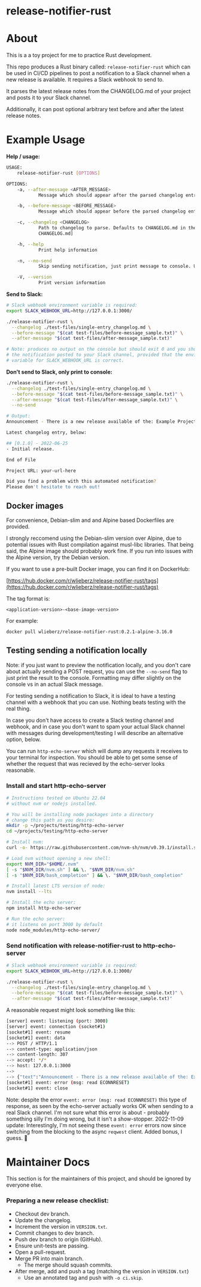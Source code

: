 # release-notifier-rust

# About

This is a a toy project for me to practice Rust development.

This repo produces a Rust binary called: `release-notifier-rust` which can
be used in CI/CD pipelines to post a notification to a Slack channel when
a new release is available. It requires a Slack webhook to send to.

It parses the latest release notes from the CHANGELOG.md of your project 
and posts it to your Slack channel. 

Additionally, it can post optional arbitrary text before and after the 
latest release notes.

# Example Usage

**Help / usage:**

```bash
USAGE:
    release-notifier-rust [OPTIONS]

OPTIONS:
    -a, --after-message <AFTER_MESSAGE>
            Message which should appear after the parsed changelog entry (optional) [default: ]

    -b, --before-message <BEFORE_MESSAGE>
            Message which should appear before the parsed changelog entry (optional) [default: ]

    -c, --changelog <CHANGELOG>
            Path to changelog to parse. Defaults to CHANGELOG.md in the current directory [default:
            CHANGELOG.md]

    -h, --help
            Print help information

    -n, --no-send
            Skip sending notification, just print message to console. Useful for debugging

    -V, --version
            Print version information
```

**Send to Slack:**

```bash
# Slack webhook environment variable is required:
export SLACK_WEBHOOK_URL=http://127.0.0.1:3000/

./release-notifier-rust \
  --changelog ./test-files/single-entry_changelog.md \
  --before-message "$(cat test-files/before-message_sample.txt)" \
  --after-message "$(cat test-files/after-message_sample.txt)"

# Note: produces no output on the console but should exit 0 and you should see
# the notification posted to your Slack channel, provided that the environment
# variable for SLACK_WEBHOOK_URL is correct.
```

**Don't send to Slack, only print to console:**

```bash
./release-notifier-rust \
  --changelog ./test-files/single-entry_changelog.md \
  --before-message "$(cat test-files/before-message_sample.txt)" \
  --after-message "$(cat test-files/after-message_sample.txt)" \
  --no-send

# Output:
Announcement - There is a new release available of the: Example Project

Latest changelog entry, below:

## [0.1.0] - 2022-06-25
- Initial release.

End of File

Project URL: your-url-here

Did you find a problem with this automated notification?
Please don't hesitate to reach out!
```

## Docker images

For convenience, Debian-slim and and Alpine based Dockerfiles are provided.

I strongly reccomend using the Debian-slim version over Alpine, due to 
potential issues with Rust compilation against musl-libc libraries.  That being
said, the Alpine image should probably work fine. If you run into issues
with the Alpine version, try the Debian version.

If you want to use a pre-built Docker image, you can find it on DockerHub:

[https://hub.docker.com/r/wlieberz/release-notifier-rust/tags](https://hub.docker.com/r/wlieberz/release-notifier-rust/tags)

The tag format is:

`<application-version>-<base-image-version>`

For example:

```bash
docker pull wlieberz/release-notifier-rust:0.2.1-alpine-3.16.0
```

## Testing sending a notification locally

Note: if you just want to preview the notification locally, and you don't care 
about actually sending a POST request, you can use the `--no-send` flag
to just print the result to the console. Formatting may differ slightly on
the console vs in an actual Slack message. 

For testing sending a notification to Slack, it is ideal to have a testing 
channel with a webhook that you can use. Nothing beats testing with the real
thing.

In case you don't have access to create a Slack testing channel and webhook,
and in case you don't want to spam your actual Slack channel with messages 
during development/testing I will describe an alternative option, below.

You can run `http-echo-server` which will dump any requests it 
receives to your terminal for inspection. You should be able to get some sense
of whether the request that was recieved by the echo-server looks reasonable.

### Install and start http-echo-server

```bash
# Instructions tested on Ubuntu 22.04
# without nvm or nodejs installed.

# You will be installing node packages into a directory
# change this path as you desire:
mkdir -p ~/projects/testing/http-echo-server
cd ~/projects/testing/http-echo-server

# Install nvm:
curl -o- https://raw.githubusercontent.com/nvm-sh/nvm/v0.39.1/install.sh | bash

# Load nvm without opening a new shell:
export NVM_DIR="$HOME/.nvm"
[ -s "$NVM_DIR/nvm.sh" ] && \. "$NVM_DIR/nvm.sh"
[ -s "$NVM_DIR/bash_completion" ] && \. "$NVM_DIR/bash_completion"

# Install latest LTS version of node:
nvm install --lts

# Install the echo server:
npm install http-echo-server

# Run the echo server:
# it listens on port 3000 by default
node node_modules/http-echo-server/
```

### Send notification with release-notifier-rust to http-echo-server

```bash
# Slack webhook environment variable is required:
export SLACK_WEBHOOK_URL=http://127.0.0.1:3000/

./release-notifier-rust \
  --changelog ./test-files/single-entry_changelog.md \
  --before-message "$(cat test-files/before-message_sample.txt)" \
  --after-message "$(cat test-files/after-message_sample.txt)"
```

A reasonable request might look something like this:

```bash
[server] event: listening (port: 3000)
[server] event: connection (socket#1)
[socket#1] event: resume
[socket#1] event: data
--> POST / HTTP/1.1
--> content-type: application/json
--> content-length: 307
--> accept: */*
--> host: 127.0.0.1:3000
--> 
--> {"text":"Announcement - There is a new release available of the: Example Project\n\nLatest changelog entry, below:\n\n## [0.1.0] - 2022-06-25\n- Initial release.\n\nEnd of File\n\nProject URL: your-url-here\n\nDid you find a problem with this automated notification?\nPlease don't hesitate to reach out!\n"}
[socket#1] event: error (msg: read ECONNRESET)
[socket#1] event: close

```

Note: despite the error `event: error (msg: read ECONNRESET)` this type of 
response, as seen by the echo-server actually works OK when sending to a real
Slack channel. I'm not sure what this error is about - probably something silly
I'm doing wrong, but it isn't a show-stopper. 2022-11-09 update: Interestingly,
I'm not seeing these `event: error` errors now since switching from the
blocking to the async `reqwest` client. Added bonus, I guess. 🦾

# Maintainer Docs

This section is for the maintainers of this project, and should be ignored by 
everyone else.

### Preparing a new release checklist:

- Checkout dev branch.
- Update the changelog.
- Increment the version in `VERSION.txt`.
- Commit changes to dev branch.
- Push dev branch to origin (GitHub).
- Ensure unit-tests are passing.
- Open a pull-request.
- Merge PR into main branch.
  - The merge should squash commits.
- After merge, add and push a tag (matching the version in `VERSION.txt`)
  - Use an annotated tag and push with `-o ci.skip`.